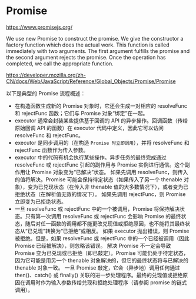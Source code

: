 # Promise
https://www.promisejs.org/

We use new Promise to construct the promise. We give the constructor a factory function which does the actual work. This function is called immediately with two arguments. The first argument fulfills the promise and the second argument rejects the promise. Once the operation has completed, we call the appropriate function.


https://developer.mozilla.org/zh-CN/docs/Web/JavaScript/Reference/Global_Objects/Promise/Promise


以下是典型的 Promise 流程概述：

- 在构造函数生成新的 Promise 对象时，它还会生成一对相应的 resolveFunc 和 rejectFunc 函数；它们与 Promise 对象“绑定”在一起。
- executor 通常会封装某些提供基于回调的 API 的异步操作。回调函数（传给原始回调 API 的函数）在 executor 代码中定义，因此它可以访问 resolveFunc 和 rejectFunc。
- executor 是同步调用的（在构造 `Promise 时立即调用`），并将 resolveFunc 和 rejectFunc 函数作为传入参数。
- executor 中的代码有机会执行某些操作。异步任务的最终完成通过 resolveFunc 或 rejectFunc 引起的副作用与 Promise 实例进行通信。这个副作用让 Promise 对象变为“已解决”状态。
如果先调用 resolveFunc，则传入的值将解决。Promise 可能会保持待定状态（如果传入了另一个 thenable 对象），变为已兑现状态（在传入非 thenable 值的大多数情况下），或者变为已拒绝状态（在解析值无效的情况下）。
如果先调用 rejectFunc，则 Promise 立即变为已拒绝状态。
- 一旦 resolveFunc 或 rejectFunc 中的一个被调用，Promise 将保持解决状态。只有第一次调用 resolveFunc 或 rejectFunc 会影响 Promise 的最终状态，随后对任一函数的调用都不能更改兑现值或拒绝原因，也不能将其最终状态从“已兑现”转换为“已拒绝”或相反。
如果 executor 抛出错误，则 Promise 被拒绝。但是，如果 resolveFunc 或 rejectFunc 中的一个已经被调用（因此 Promise 已经被解决），则忽略该错误。
解决 Promise 不一定会导致 Promise 变为已兑现或已拒绝（即已敲定）。Promise 可能仍处于待定状态，因为它可能是用另一个 thenable 对象解决的，但它的最终状态将与已解决的 thenable 对象一致。
一旦 Promise 敲定，它会（异步地）调用任何通过 then()、catch() 或 finally() 关联的进一步处理程序。最终的兑现值或拒绝原因在调用时作为输入参数传给兑现和拒绝处理程序（请参阅 promise 的链式调用）。
